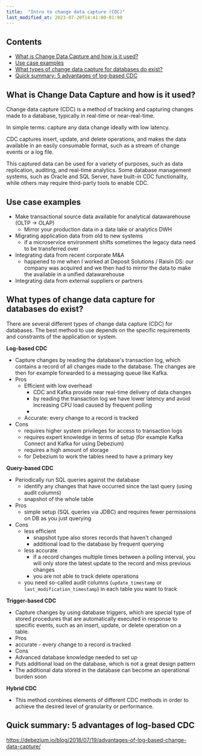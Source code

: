 ```yaml
---
title:  "Intro to change data capture (CDC)"
last_modified_at: 2023-07-20T14:41:00-01:00
---
```


## Contents
* [What is Change Data Capture and how is it used?](#what-is-change-data-capture-and-how-is-it-used)
* [Use case examples](#use-case-examples)
* [What types of change data capture for databases do exist?](#what-types-of-change-data-capture-for-databases-do-exist)
* [Quick summary: 5 advantages of log-based CDC](#quick-summary-5-advantages-of-log-based-cdc)

## What is Change Data Capture and how is it used?
Change data capture (CDC) is a method of tracking and capturing changes made to a database, typically in real-time or near-real-time. 

In simple terms: capture any data change ideally with low latency.

CDC captures insert, update, and delete operations, and makes the data available in an easily consumable format, such as a stream of change events or a log file. 

This captured data can be used for a variety of purposes, such as data replication, auditing, and real-time analytics. Some database management systems, such as Oracle and SQL Server, have built-in CDC functionality, while others may require third-party tools to enable CDC.

## Use case examples
* Make transactional source data available for analytical datawarehouse (OLTP -> OLAP)
  * Mirror your production data in a data lake or analytics DWH 
* Migrating application data from old to new systems
  * if a microservice environment shifts sometimes the legacy data need to be transferred over
* Integrating data from recent corporate M&A
  * happened to me when I worked at Deposit Solutions / Raisin DS: our company was acquired and we then had to mirror the data to make the available in a unified datawarehouse 
* Integrating data from external suppliers or partners


## What types of change data capture for databases do exist?
There are several different types of change data capture (CDC) for databases. The best method to use depends on the specific requirements and constraints of the application or system.

**Log-based CDC**
* Capture changes by reading the database's transaction log, which contains a record of all changes made to the database. The changes are then for example forwarded to a messaging queue like Kafka.
* Pros
  * Efficient with low overhead
    * CDC and Kafka provide near real-time delivery of data changes 
    * by reading the transaction log we have lower latency and avoid increasing CPU load caused by frequent polling
    * 
  * Accurate: every change to a record is tracked
* Cons
  * requires higher system privileges for access to transaction logs
  * requires expert knowledge in terms of setup (for example Kafka Connect and Kafka for using Debezium)
  * requires a high amount of storage
  * for Debezium to work the tables need to have a primary key

**Query-based CDC**
* Periodically run SQL queries against the database 
  * identify any changes that have occurred since the last query (using audit columns)
  * snapshot of the whole table
* Pros
  * simple setup (SQL queries via JDBC) and requires fewer permissions on DB as you just querying
* Cons
  * less efficient 
    * snapshot type also stores records that haven't changed
    * additional load to the database by frequent querying
  * less accurate
    * if a record changes multiple times between a polling interval, you will only store the latest update to the record and miss previous changes
    * you are not able to track delete operations
  * you need so-called audit columns (`update_timestamp` or `last_modification_timestamp`) in each table you want to track

**Trigger-based CDC**
* Capture changes by using database triggers, which are special type of stored procedures that are automatically executed in response to specific events, such as an insert, update, or delete operation on a table.
* Pros
 * accurate - every change to a record is tracked
* Cons
 * Advanced database knowledge needed to set up
 * Puts additional load on the database, which is not a great design pattern 
 * The additional data stored in the database can become an operational burden soon


**Hybrid CDC** 
* This method combines elements of different CDC methods in order to achieve the desired level of granularity or performance.

## Quick summary: 5 advantages of log-based CDC
https://debezium.io/blog/2018/07/19/advantages-of-log-based-change-data-capture/